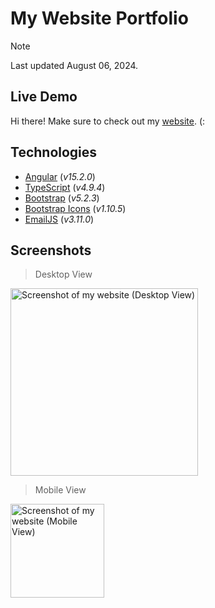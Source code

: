 # My Website Portfolio
> [!NOTE]
> Last updated August 06, 2024.

## Live Demo
Hi there! Make sure to check out my [website](https://victor-jr.com/). (:

## Technologies
- [Angular](https://angular.dev) (*v15.2.0*)
- [TypeScript](https://www.typescriptlang.org) (*v4.9.4*)
- [Bootstrap](https://getbootstrap.com) (*v5.2.3*)
- [Bootstrap Icons](https://icons.getbootstrap.com) (*v1.10.5*)
- [EmailJS](https://www.emailjs.com) (*v3.11.0*)

## Screenshots
> Desktop View
<img width="300" alt="Screenshot of my website (Desktop View)" src="https://github.com/user-attachments/assets/37ca3d33-ccf5-49ff-a970-21338ad44735">

> Mobile View
<img width="150" alt="Screenshot of my website (Mobile View)" src="https://github.com/user-attachments/assets/d2d6be13-0974-47fc-89fe-db6a057a77fc">

